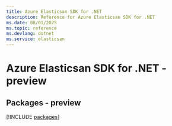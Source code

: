 ```yaml
---
title: Azure Elasticsan SDK for .NET
description: Reference for Azure Elasticsan SDK for .NET
ms.date: 08/01/2025
ms.topic: reference
ms.devlang: dotnet
ms.service: elasticsan
---
```

# Azure Elasticsan SDK for .NET - preview
## Packages - preview
[!INCLUDE [packages](elasticsan-index.md)]